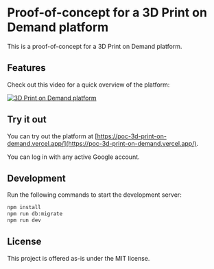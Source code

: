 # Proof-of-concept for a 3D Print on Demand platform

This is a proof-of-concept for a 3D Print on Demand platform.

## Features

Check out this video for a quick overview of the platform:

[![3D Print on Demand platform](https://img.youtube.com/vi/1Q6Q6Q1Z9ZI/0.jpg)](https://www.youtube.com/watch?v=1Q6Q6Q1Z9ZI)

## Try it out

You can try out the platform at [https://poc-3d-print-on-demand.vercel.app/](https://poc-3d-print-on-demand.vercel.app/).

You can log in with any active Google account.

## Development

Run the following commands to start the development server:

```bash
npm install
npm run db:migrate
npm run dev
```

## License

This project is offered as-is under the MIT license.
